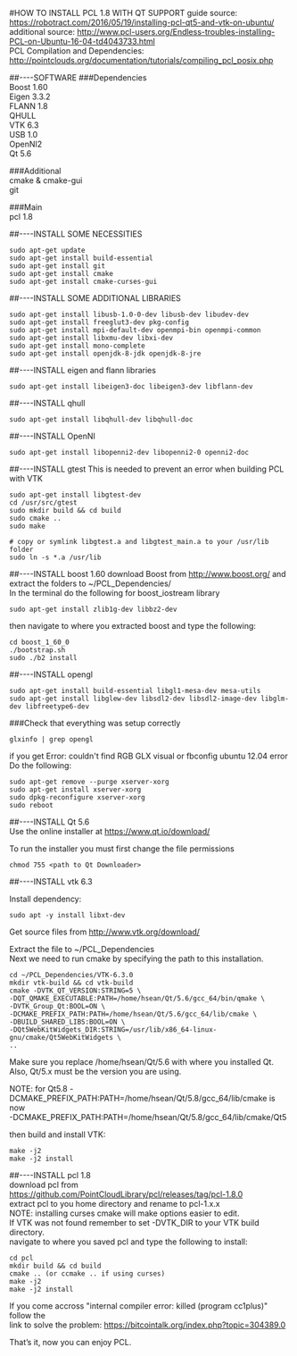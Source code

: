 #HOW TO INSTALL PCL 1.8 WITH QT SUPPORT
guide source: https://robotract.com/2016/05/19/installing-pcl-qt5-and-vtk-on-ubuntu/  
additional source: http://www.pcl-users.org/Endless-troubles-installing-PCL-on-Ubuntu-16-04-td4043733.html    
PCL Compilation and Dependencies: http://pointclouds.org/documentation/tutorials/compiling_pcl_posix.php   

##----SOFTWARE
###Dependencies   
Boost 1.60   
Eigen 3.3.2   
FLANN 1.8   
QHULL   
VTK 6.3   
USB 1.0   
OpenNI2    
Qt 5.6   
  
###Additional   
cmake & cmake-gui   
git   
   
###Main   
pcl 1.8   
  

##----INSTALL SOME NECESSITIES
```
sudo apt-get update
sudo apt-get install build-essential
sudo apt-get install git
sudo apt-get install cmake  
sudo apt-get install cmake-curses-gui 
```

##----INSTALL SOME ADDITIONAL LIBRARIES
```
sudo apt-get install libusb-1.0-0-dev libusb-dev libudev-dev   
sudo apt-get install freeglut3-dev pkg-config 
sudo apt-get install mpi-default-dev openmpi-bin openmpi-common
sudo apt-get install libxmu-dev libxi-dev 
sudo apt-get install mono-complete
sudo apt-get install openjdk-8-jdk openjdk-8-jre
```

##----INSTALL eigen and flann libraries   
```
sudo apt-get install libeigen3-doc libeigen3-dev libflann-dev
```
##----INSTALL qhull   
```
sudo apt-get install libqhull-dev libqhull-doc
```
##----INSTALL OpenNI   
```
sudo apt-get install libopenni2-dev libopenni2-0 openni2-doc
```
##----INSTALL gtest
This is needed to prevent an error when building PCL with VTK  
```
sudo apt-get install libgtest-dev
cd /usr/src/gtest
sudo mkdir build && cd build
sudo cmake ..
sudo make

# copy or symlink libgtest.a and libgtest_main.a to your /usr/lib folder
sudo ln -s *.a /usr/lib
```

##----INSTALL boost 1.60
download Boost from http://www.boost.org/ and extract the folders to ~/PCL_Dependencies/   
In the terminal do the following for boost_iostream library   
```
sudo apt-get install zlib1g-dev libbz2-dev
```
then navigate to where you extracted boost and type the following:   
```
cd boost_1_60_0
./bootstrap.sh
sudo ./b2 install
```
##----INSTALL opengl   
```
sudo apt-get install build-essential libgl1-mesa-dev mesa-utils
sudo apt-get install libglew-dev libsdl2-dev libsdl2-image-dev libglm-dev libfreetype6-dev
```
###Check that everything was setup correctly 
```
glxinfo | grep opengl
```
if you get Error: couldn't find RGB GLX visual or fbconfig ubuntu 12.04 error   
Do the following:   
```
sudo apt-get remove --purge xserver-xorg
sudo apt-get install xserver-xorg
sudo dpkg-reconfigure xserver-xorg
sudo reboot
```
##----INSTALL Qt 5.6   
Use the online installer at https://www.qt.io/download/  

To run the installer you must first change the file permissions      
```   
chmod 755 <path to Qt Downloader>   
```   


##----INSTALL vtk 6.3   

Install dependency:     
```
sudo apt -y install libxt-dev
```
Get source files from http://www.vtk.org/download/

Extract the file to ~/PCL_Dependencies   
Next we need to run cmake by specifying the path to this installation.   
```
cd ~/PCL_Dependencies/VTK-6.3.0   
mkdir vtk-build && cd vtk-build
cmake -DVTK_QT_VERSION:STRING=5 \
-DQT_QMAKE_EXECUTABLE:PATH=/home/hsean/Qt/5.6/gcc_64/bin/qmake \
-DVTK_Group_Qt:BOOL=ON \
-DCMAKE_PREFIX_PATH:PATH=/home/hsean/Qt/5.6/gcc_64/lib/cmake \
-DBUILD_SHARED_LIBS:BOOL=ON \
-DQt5WebKitWidgets_DIR:STRING=/usr/lib/x86_64-linux-gnu/cmake/Qt5WebKitWidgets \
.. 
```
Make sure you replace /home/hsean/Qt/5.6 with where you installed Qt.    
Also, Qt/5.x must be the version you are using.   

NOTE: for Qt5.8 -DCMAKE_PREFIX_PATH:PATH=/home/hsean/Qt/5.8/gcc_64/lib/cmake is now   
                -DCMAKE_PREFIX_PATH:PATH=/home/hsean/Qt/5.8/gcc_64/lib/cmake/Qt5    
                
then build and install VTK:
```
make -j2
make -j2 install
```
##----INSTALL pcl 1.8   
download pcl from https://github.com/PointCloudLibrary/pcl/releases/tag/pcl-1.8.0   
extract pcl to you home directory and rename to pcl-1.x.x   
NOTE: installing curses cmake will make options easier to edit.   
      If VTK was not found remember to set -DVTK_DIR to your VTK build directory.    
navigate to where you saved pcl and type the following to install:  
```
cd pcl
mkdir build && cd build
cmake .. (or ccmake .. if using curses)
make -j2
make -j2 install
```
If you come accross "internal compiler error: killed (program cc1plus)" follow the   
link to solve the problem: https://bitcointalk.org/index.php?topic=304389.0  

That’s it, now you can enjoy PCL.   
